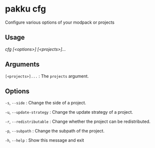 # pakku cfg

Configure various options of your modpack or projects

## Usage

<snippet id="snippet-cmd">

<var name="cmd">cfg</var>
<var name="params">[&lt;options&gt;] [&lt;projects&gt;]...</var>
<include from="_template_cmd.md" element-id="template-cmd"/>

</snippet>

## Arguments

<snippet id="snippet-args">

`[<projects>]...`
: The `projects` argument.

</snippet>

## Options

<snippet id="snippet-options-all">

<snippet id="snippet-options">

`-s`, `--side`
: Change the side of a project. 

`-u`, `--update-strategy`
: Change the update strategy of a project. 

`-r`, `--redistributable`
: Change whether the project can be redistributed. 

`-p`, `--subpath`
: Change the subpath of the project.

</snippet>

`-h`, `--help`
: Show this message and exit

</snippet>
